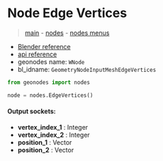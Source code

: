 # Node Edge Vertices

> [main](../structure.md) - [nodes](nodes.md) - [nodes menus](nodes_menus.md)

- [Blender reference](https://docs.blender.org/manual/en/latest/modeling/geometry_nodes/mesh/edge_vertices.html)
- [api reference](https://docs.blender.org/api/current/bpy.types.GeometryNodeInputMeshEdgeVertices.html)
- geonodes name: `WNode`
- bl_idname: `GeometryNodeInputMeshEdgeVertices`

```python
from geonodes import nodes

node = nodes.EdgeVertices()
```

#### Output sockets:

- **vertex_index_1** : Integer
- **vertex_index_2** : Integer
- **position_1** : Vector
- **position_2** : Vector

